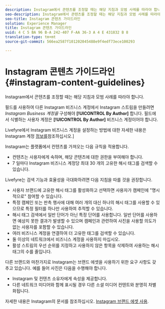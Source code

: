 ```yaml
---
description: Instagram에서 콘텐츠를 조정할 때는 해당 지침과 모범 사례를 따라야 합니다.
seo-description: Instagram에서 콘텐츠를 조정할 때는 해당 지침과 모범 사례를 따라야 합니다.
seo-title: Instagram 콘텐츠 가이드라인
solution: Experience Manager
title: Instagram 콘텐츠 가이드라인
uuid: 4 C 5 BA 96 B-A 242-407 F-AA 36-3 A 4 E 431832 B 8
translation-type: tm+mt
source-git-commit: 566ea2587f101202045488e9f4edf73ece100293

---
```



# Instagram 콘텐츠 가이드라인{#instagram-content-guidelines}

Instagram에서 콘텐츠를 조정할 때는 해당 지침과 모범 사례를 따라야 합니다.

필드를 사용하여 다른 Instagram 비즈니스 계정에서 Instagram 스트림을 만들려면 *Instagram Business 계정을* 구성해야 **[!UICONTROL By Author]** 합니다. 필드에서 식별하는 사용자 계정은 **[!UICONTROL By Author]** 비즈니스 계정이어야 합니다.

Livefyre에서 Instagram 비즈니스 계정을 설정하는 방법에 대한 자세한 내용은 Instagram 계정 [정보를](../c-users-creating-accounts-with-studio-access/t-configure-social-accout-instagram/c-about-instagram-accounts.md#c_about_instagram_accounts)참조하십시오.]

Instagram는 플랫폼에서 컨텐츠를 가져오는 다음 규칙을 적용합니다.

* 컨텐츠는 사용자에게 속하며, 해당 콘텐츠에 대한 권한을 부여해야 합니다.
* 7 일마다 Instagram 비즈니스 계정당 최대 30 개의 고유한 해시 태그를 검색할 수 있습니다.

Livefyre는 검색 기능과 효율성을 극대화하려면 다음 지침을 따를 것을 권장합니다.

* 사용자 브랜드에 고유한 해시 태그를 활성화하고 선택하면 사용자가 캠페인에 "명시적으로" 참여할 수 있습니다.
* 특정 캠페인 또는 판촉 행사에 대해 여러 개의 대신 하나의 해시 태그를 사용할 수 있으므로 특정 필터를 하나만 사용하여 추적할 수 있습니다.
* 해시 태그 검색에서 일반 단어가 아닌 특정 단어를 사용합니다. 일반 단어를 사용하면 예상치 못한 결과가 발생할 수 있으며 캠페인과 관련하여 사진을 사용할 의도가 없는 사용자를 포함할 수 있습니다.
* 여러 비즈니스 계정을 연결하여 더 고유한 태그를 검색할 수 있습니다.
* 둘 이상의 네트워크에서 비즈니스 계정을 사용하지 마십시오.
* 활성 스트림의 우선 순위를 지정하고 사용하지 않은 항목을 삭제하여 사용하는 해시 태그의 수를 줄입니다.

다른 브랜드와 마찬가지로 Instagram는 브랜드 에셋을 사용하기 위한 요구 사항도 갖추고 있습니다. 예를 들어 사진은 다음을 수행해야 합니다.

* Instagram 및 컨텐츠 소유자에게 속성을 제공합니다.
* 다른 네트워크 미디어와 함께 표시될 경우 다른 소셜 미디어 컨텐트와 분명히 차별화됩니다.

자세한 내용은 Instagram의 문서를 참조하십시오. [Instagram 브랜드 에셋 사용](https://help.instagram.com/304689166306603).
